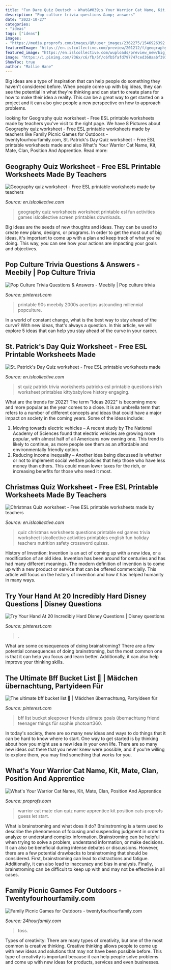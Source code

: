 ```yaml
---
title: "Fun Dare Quiz Deutsch ~ What&#039;s Your Warrior Cat Name, Kit, Mate, Clan, Position And Apprentice"
description: "Pop culture trivia questions &amp; answers"
date: "2022-10-27"
categories:
- "ideas"
tags: ["ideas"]
images:
- "https://media.proprofs.com/images/QM/user_images/2362275/1546926392.jpg"
featuredImage: "https://en.islcollective.com/preview/201212/f/geography-quiz-fun-activities-games_38175_1.jpg"
featured_image: "https://en.islcollective.com/wuploads/preview_new/big_19671_st_patricks_day_quiz_1.jpg"
image: "https://i.pinimg.com/736x/c6/fb/5f/c6fb5fafd797747ced368aabf3918899.jpg"
ShowToc: true
author: "Mallie Hane"
---
```



Big ideas are a type of inspiration that can help people do something they haven't considered before. When people come up with big ideas, they can see the potential in what they're thinking and can start to create plans for how to make their idea a reality. This can be a great way to get started on a project and it can also give people a new perspective on how to approach problems.

	

		
looking for Geography quiz worksheet - Free ESL printable worksheets made by teachers you've visit to the right page. We have 8 Pictures about Geography quiz worksheet - Free ESL printable worksheets made by teachers like Family Picnic Games for Outdoors - twentyfourhourfamily.com, St. Patrick&#039;s Day Quiz worksheet - Free ESL printable worksheets made and also What&#039;s Your Warrior Cat Name, Kit, Mate, Clan, Position And Apprentice. Read more:
		
    
## Geography Quiz Worksheet - Free ESL Printable Worksheets Made By Teachers

<img loading=lazy src="https://en.islcollective.com/preview/201212/f/geography-quiz-fun-activities-games_38175_1.jpg" onerror="this.onerror=null;this.src='https://tse1.mm.bing.net/th?id=OIP.nPTz0N6VpYyW5xcuRFji6wHaKe&amp;pid=15.1';" alt="Geography quiz worksheet - Free ESL printable worksheets made by teachers">

_Source: en.islcollective.com_

>geography quiz worksheets worksheet printable esl fun activities games islcollective screen printables downloads. 

	

Big Ideas are the seeds of new thoughts and ideas. They can be used to create new plans, designs, or programs. In order to get the most out of big ideas, it's important to come up with a plan and keep track of what you're doing. This way, you can see how your actions are impacting your goals and objectives.

    
## Pop Culture Trivia Questions &amp; Answers - Meebily | Pop Culture Trivia

<img loading=lazy src="https://i.pinimg.com/736x/c6/fb/5f/c6fb5fafd797747ced368aabf3918899.jpg" onerror="this.onerror=null;this.src='https://tse4.mm.bing.net/th?id=OIP.1-082WYcKxAfWKYalFD6QQHaLG&amp;pid=15.1';" alt="Pop Culture Trivia Questions &amp; Answers - Meebily | Pop culture trivia">

_Source: pinterest.com_

>printable 90s meebily 2000s acertijos astounding millennial popculture. 

	

In a world of constant change, what is the best way to stay ahead of the curve? With new ideas, that's always a question. In this article, we will explore 5 ideas that can help you stay ahead of the curve in your career.

    
## St. Patrick&#039;s Day Quiz Worksheet - Free ESL Printable Worksheets Made

<img loading=lazy src="https://en.islcollective.com/wuploads/preview_new/big_19671_st_patricks_day_quiz_1.jpg" onerror="this.onerror=null;this.src='https://tse4.mm.bing.net/th?id=OIP.VmcS4Spns4DB_vgKaBZwzwHaKe&amp;pid=15.1';" alt="St. Patrick&#039;s Day Quiz worksheet - Free ESL printable worksheets made">

_Source: en.islcollective.com_

>st quiz patrick trivia worksheets patricks esl printable questions irish worksheet printables kittybabylove history engaging. 

	

What are the trends for 2022?
The term "Ideas 2022" is becoming more and more popular as the year comes to a close. It is an umbrella term that refers to a number of different concepts and ideas that could have a major impact on society in the coming years. Some of the ideas include: 
1) Moving towards electric vehicles – A recent study by The National Academy of Sciences found that electric vehicles are growing more popular, with almost half of all Americans now owning one. This trend is likely to continue, as more people see them as an affordable and environmentally friendly option. 
2) Reducing income inequality – Another idea being discussed is whether or not to implement social welfare policies that help those who have less money than others. This could mean lower taxes for the rich, or increasing benefits for those who need it most.

    
## Christmas Quiz Worksheet - Free ESL Printable Worksheets Made By Teachers

<img loading=lazy src="https://en.islcollective.com/wuploads/preview_new/big_14352_christmas_quiz_1.jpg" onerror="this.onerror=null;this.src='https://tse3.mm.bing.net/th?id=OIP.SjuuCAntq-QyKhl2NAp9aAHaKe&amp;pid=15.1';" alt="Christmas Quiz worksheet - Free ESL printable worksheets made by teachers">

_Source: en.islcollective.com_

>quiz christmas worksheets questions printable esl games trivia worksheet islcollective activities printables english fun holiday teachers nutrition safety crossword quizes. 

	

History of Invention:
Invention is an act of coming up with a new idea, or a modification of an old idea. Invention has been around for centuries and has had many different meanings. The modern definition of invention is to come up with a new product or service that can be offered commercially. This article will focus on the history of invention and how it has helped humanity in many ways.

    
## Try Your Hand At 20 Incredibly Hard Disney Questions | Disney Questions

<img loading=lazy src="https://i.pinimg.com/736x/ff/d6/07/ffd607ae8c9317d7401bf9aa4cf1cb90.jpg" onerror="this.onerror=null;this.src='https://tse4.mm.bing.net/th?id=OIP.kTSwzo7elHOxD4TMF8jnvAHaLG&amp;pid=15.1';" alt="Try Your Hand At 20 Incredibly Hard Disney Questions | Disney questions">

_Source: pinterest.com_

>. 

	

What are some consequences of doing brainstroming?
There are a few potential consequences of doing brainstroming, but the most common one is that it can help you focus and learn better. Additionally, it can also help improve your thinking skills.

    
## The Ultimate Bff Bucket List 💖 | Mädchen übernachtung, Partyideen Für

<img loading=lazy src="https://i.pinimg.com/736x/d2/68/5a/d2685a9641722e3d3df6a7ef2ce7e6d5.jpg" onerror="this.onerror=null;this.src='https://tse4.mm.bing.net/th?id=OIP.mTsR7_hG5yMQy453-ltOWAHaM3&amp;pid=15.1';" alt="The ultimate bff bucket list 💖 | Mädchen übernachtung, Partyideen für">

_Source: pinterest.com_

>bff list bucket sleepover friends ultimate goals übernachtung friend teenager things für sophie photoart360. 

	

In today's society, there are so many new ideas and ways to do things that it can be hard to know where to start. One way to get started is by thinking about how you might use a new idea in your own life. There are so many new ideas out there that you never knew were possible, and if you're willing to explore them, you may find something that works for you.

    
## What&#039;s Your Warrior Cat Name, Kit, Mate, Clan, Position And Apprentice

<img loading=lazy src="https://media.proprofs.com/images/QM/user_images/2362275/1546926392.jpg" onerror="this.onerror=null;this.src='https://tse2.mm.bing.net/th?id=OIP.Ospi3OZoLdFMGvXLGeg7bgHaDo&amp;pid=15.1';" alt="What&#039;s Your Warrior Cat Name, Kit, Mate, Clan, Position And Apprentice">

_Source: proprofs.com_

>warrior cat mate clan quiz name apprentice kit position cats proprofs guess let start. 

	

What is brainstroming and what does it do?
Brainstroming is a term used to describe the phenomenon of focusing and suspending judgment in order to analyze or understand complex information. Brainstroming can be helpful when trying to solve a problem, understand information, or make decisions. It can also be beneficial during intense debates or discussions. However, there are a few potential drawbacks to brainstroming that should be considered. First, brainstroming can lead to distractions and fatigue. Additionally, it can also lead to inaccuracy and bias in analysis. Finally, brainstroming can be difficult to keep up with and may not be effective in all cases.

    
## Family Picnic Games For Outdoors - Twentyfourhourfamily.com

<img loading=lazy src="https://24hourfamily.com/wp-content/uploads/2020/08/Depositphotos_106123044_xl-2015.jpg" onerror="this.onerror=null;this.src='https://tse1.mm.bing.net/th?id=OIP.fI0Mkti5C-6ieuYgQapZ4AHaE8&amp;pid=15.1';" alt="Family Picnic Games for Outdoors - twentyfourhourfamily.com">

_Source: 24hourfamily.com_

>toss. 

	

Types of creativity:
There are many types of creativity, but one of the most common is creative thinking. Creative thinking allows people to come up with new ideas and solutions that may not have been possible before. This type of creativity is important because it can help people solve problems and come up with new ideas for products, services and even businesses.

